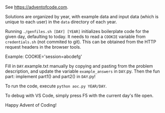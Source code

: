 See https://adventofcode.com.

Solutions are organized by year, with example data and input data (which is unique to each user) in the `data` directory of each year.

Running `./genfiles.sh [DAY] [YEAR]` initializes boilerplate code for the given day, defaulting to today.
It needs to read a `COOKIE` variable from `credentials.sh` (not commited to git). This can be obtained from the HTTP request headers in the browser tools.

Example: COOKIE='session=abcdefg'

Fill in `DAY`.example.txt manually by copying and pasting from the problem description, and update the variable `example_answers` in `DAY`.py. Then the fun part: implement part1() and part2() in `DAY`.py!

To run the code, execute `python aoc.py YEAR/DAY`.

To debug with VS Code, simply press F5 with the current day's file open.

Happy Advent of Coding!